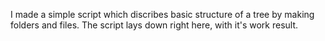 I made a simple script which discribes basic structure of a tree by making folders and files.
The script lays down right here, with it's work result.
